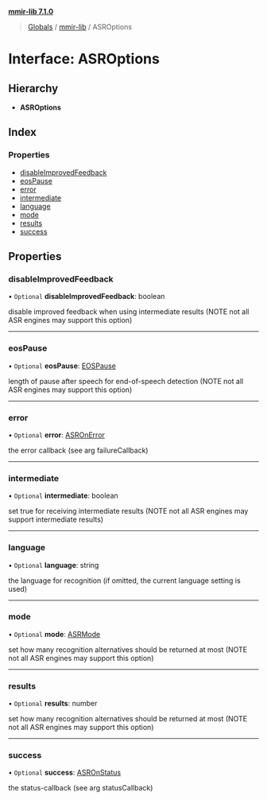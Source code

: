 **[mmir-lib 7.1.0](../README.md)**

> [Globals](../README.md) / [mmir-lib](../modules/mmir_lib.md) / ASROptions

# Interface: ASROptions

## Hierarchy

* **ASROptions**

## Index

### Properties

* [disableImprovedFeedback](mmir_lib.asroptions.md#disableimprovedfeedback)
* [eosPause](mmir_lib.asroptions.md#eospause)
* [error](mmir_lib.asroptions.md#error)
* [intermediate](mmir_lib.asroptions.md#intermediate)
* [language](mmir_lib.asroptions.md#language)
* [mode](mmir_lib.asroptions.md#mode)
* [results](mmir_lib.asroptions.md#results)
* [success](mmir_lib.asroptions.md#success)

## Properties

### disableImprovedFeedback

• `Optional` **disableImprovedFeedback**: boolean

disable improved feedback when using intermediate results (NOTE not all ASR engines may support this option)

___

### eosPause

• `Optional` **eosPause**: [EOSPause](../modules/mmir_lib.md#eospause)

length of pause after speech for end-of-speech detection (NOTE not all ASR engines may support this option)

___

### error

• `Optional` **error**: [ASROnError](../modules/mmir_lib.md#asronerror)

the error callback (see arg failureCallback)

___

### intermediate

• `Optional` **intermediate**: boolean

set true for receiving intermediate results (NOTE not all ASR engines may support intermediate results)

___

### language

• `Optional` **language**: string

the language for recognition (if omitted, the current language setting is used)

___

### mode

• `Optional` **mode**: [ASRMode](../modules/mmir_lib.md#asrmode)

set how many recognition alternatives should be returned at most (NOTE not all ASR engines may support this option)

___

### results

• `Optional` **results**: number

set how many recognition alternatives should be returned at most (NOTE not all ASR engines may support this option)

___

### success

• `Optional` **success**: [ASROnStatus](../modules/mmir_lib.md#asronstatus)

the status-callback (see arg statusCallback)
